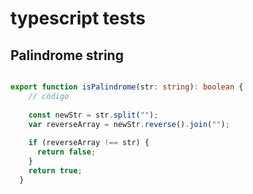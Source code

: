 # typescript tests

## Palindrome string

```ts

export function isPalindrome(str: string): boolean {
    // código
  
    const newStr = str.split("");
    var reverseArray = newStr.reverse().join("");
  
    if (reverseArray !== str) {
      return false;
    }
    return true;
  }

```
